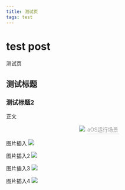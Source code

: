 ```yaml
---
title: 测试页
tags: test
---
```


# test post
测试页

## 测试标题

### 测试标题2

正文

<center>
    <img src="https://raw.githubusercontent.com/RichardZj/RichardZj.github.io/741ac3cdc5de0ac9f9a382ed8cb7bb3c43d9a07b/_posts/test.png">
    <div style="color: orange; border-bottom: 1px solid #d9d9d9;
        display: inline-block;
        color: #999;
        padding: 2px">
        aOS运行场景
    </div>
</center>

图片插入
![](https://raw.githubusercontent.com/RichardZj/RichardZj.github.io/741ac3cdc5de0ac9f9a382ed8cb7bb3c43d9a07b/_posts/test.png)

图片插入2
![](https://github.com/RichardZj/RichardZj.github.io/raw/33b3ea212b08d8735f6282b390ca6483ecc286a2/_posts/test.png)

图片插入3
![](https://github.com/RichardZj/RichardZj.github.io/raw/b620c011c8368af3534854b48b52e82578effc32/images/test.png)

图片插入4
![](https://github.com/RichardZj/RichardZj.github.io/raw/master/_posts/test.png)
